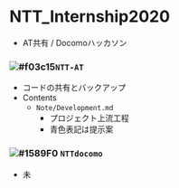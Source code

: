 # NTT_Internship2020
- AT共有 / Docomoハッカソン
### ![#f03c15](https://placehold.it/15/f03c15/000000?text=+)`NTT-AT`
- コードの共有とバックアップ
- Contents
  - `Note/Development.md`
    - プロジェクト上流工程
    - 青色表記は提示案 
### ![#1589F0](https://placehold.it/15/1589F0/000000?text=+) `NTTdocomo`
- 未 
